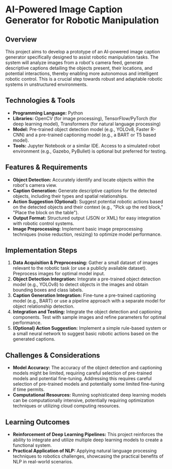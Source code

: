 # AI-Powered Image Caption Generator for Robotic Manipulation

## Overview
This project aims to develop a prototype of an AI-powered image caption generator specifically designed to assist robotic manipulation tasks. The system will analyze images from a robot's camera feed, generate descriptive captions detailing the objects present, their locations, and potential interactions, thereby enabling more autonomous and intelligent robotic control.  This is a crucial step towards robust and adaptable robotic systems in unstructured environments.

## Technologies & Tools
- **Programming Language:** Python
- **Libraries:** OpenCV (for image processing), TensorFlow/PyTorch (for deep learning model), Transformers (for natural language processing)
- **Model:** Pre-trained object detection model (e.g., YOLOv8, Faster R-CNN) and a pre-trained captioning model (e.g.,  a BART or T5 based model).
- **Tools:** Jupyter Notebook or a similar IDE.  Access to a simulated robot environment (e.g., Gazebo, PyBullet) is optional but preferred for testing.

## Features & Requirements
- **Object Detection:** Accurately identify and locate objects within the robot's camera view.
- **Caption Generation:** Generate descriptive captions for the detected objects, including their types and spatial relationships.
- **Action Suggestion (Optional):**  Suggest potential robotic actions based on the detected objects and their context (e.g., "Pick up the red block," "Place the block on the table").
- **Output Format:**  Structured output (JSON or XML) for easy integration with robotic control systems.
- **Image Preprocessing:** Implement basic image preprocessing techniques (noise reduction, resizing) to optimize model performance.

## Implementation Steps
1. **Data Acquisition & Preprocessing:** Gather a small dataset of images relevant to the robotic task (or use a publicly available dataset). Preprocess images for optimal model input.
2. **Object Detection Integration:** Integrate a pre-trained object detection model (e.g., YOLOv8) to detect objects in the images and obtain bounding boxes and class labels.
3. **Caption Generation Integration:**  Fine-tune a pre-trained captioning model (e.g., BART) or use a pipeline approach with a separate model for object relationship detection.
4. **Integration and Testing:** Integrate the object detection and captioning components. Test with sample images and refine parameters for optimal performance.
5. **(Optional) Action Suggestion:** Implement a simple rule-based system or a small neural network to suggest basic robotic actions based on the generated captions.

## Challenges & Considerations
- **Model Accuracy:** The accuracy of the object detection and captioning models might be limited, requiring careful selection of pre-trained models and potential fine-tuning. Addressing this requires careful selection of pre-trained models and potentially some limited fine-tuning if time permits.
- **Computational Resources:**  Running sophisticated deep learning models can be computationally intensive, potentially requiring optimization techniques or utilizing cloud computing resources.

## Learning Outcomes
- **Reinforcement of Deep Learning Pipelines:**  This project reinforces the ability to integrate and utilize multiple deep learning models to create a functional system.
- **Practical Application of NLP:** Applying natural language processing techniques to robotics challenges, showcasing the practical benefits of NLP in real-world scenarios.

